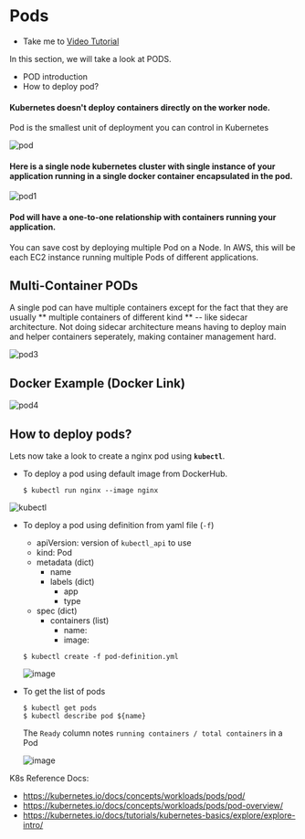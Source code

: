# Pods
  - Take me to [Video Tutorial](https://kodekloud.com/topic/pods-2/)
  
In this section, we will take a look at PODS.
- POD introduction
- How to deploy pod?

#### Kubernetes doesn't deploy containers directly on the worker node.
Pod is the smallest unit of deployment you can control in Kubernetes

  ![pod](../../images/pod.PNG)
  
#### Here is a single node kubernetes cluster with single instance of your application running in a single docker container encapsulated in the pod.

![pod1](../../images/pod1.PNG)

#### Pod will have a one-to-one relationship with containers running your application.
You can save cost by deploying multiple Pod on a Node. In AWS, this will be each EC2 instance running multiple Pods of different applications.
  
## Multi-Container PODs 
A single pod can have multiple containers except for the fact that they are usually ** multiple containers of different kind ** -- like sidecar architecture. Not doing sidecar architecture means having to deploy main and helper containers seperately, making container management hard.
  
  ![pod3](../../images/pod3.PNG)
  
## Docker Example (Docker Link)
  
  ![pod4](../../images/pod4.PNG)
  
## How to deploy pods?
Lets now take a look to create a nginx pod using **`kubectl`**.

- To deploy a pod using default image from DockerHub.
  ```
  $ kubectl run nginx --image nginx
  ```

 ![kubectl](../../images/kubectl.PNG)

- To deploy a pod using definition from yaml file (`-f`)
  - apiVersion: version of `kubectl_api` to use
  - kind: Pod
  - metadata (dict)
    - name
    - labels (dict)
        - app
        - type
  - spec (dict)
    - containers (list)
      - name:
      - image:
  ```
  $ kubectl create -f pod-definition.yml
  ```
  ![image](https://github.com/GuanmingQiao/certified-kubernetes-administrator-course/assets/22064968/a47383d9-df30-424c-a76f-a5d850cae842)
  
- To get the list of pods
  ```
  $ kubectl get pods
  $ kubectl describe pod ${name}
  ```
  The `Ready` column notes `running containers / total containers` in a Pod
  
  ![image](https://github.com/GuanmingQiao/certified-kubernetes-administrator-course/assets/22064968/3b81180d-5890-4b31-ac88-9f92d5283868)



K8s Reference Docs:
- https://kubernetes.io/docs/concepts/workloads/pods/pod/
- https://kubernetes.io/docs/concepts/workloads/pods/pod-overview/
- https://kubernetes.io/docs/tutorials/kubernetes-basics/explore/explore-intro/


